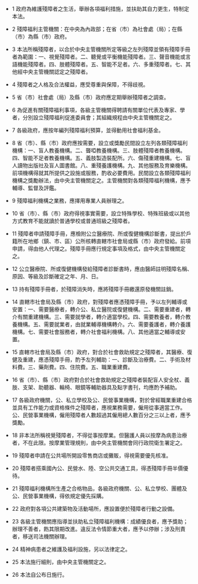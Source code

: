 * 1 政府為維護殘障者之生活，舉辦各項福利措施，並扶助其自力更生，特制定本法。

* 2 殘障福利主管機關：在中央為內政部；在省（市）為社會處（局）；在縣（市）為縣（市）政府。

* 3 本法所稱殘障者，以合於中央主管機關所定等級之左列殘障並領有殘障手冊者為範圍：一、視覺殘障者。二、聽覺或平衡機能殘障者。三、聲音機能或言語機能殘障者。四、肢體殘障者。五、智能不足者。六、多重殘障者。七、其他經中央主管機關認定之殘障者。

* 4 殘障者之人格及合法權益，應受尊重與保障，不得歧視。

* 5 省（市）社會處（局）及縣（市）政府應定期舉辦殘障者之調查。

* 6 為促進有關殘障福利事項，各級主管機關得聘請有關單位代表及專家、學者，分別設立殘障福利促進委員會；其組織規程由中央主管機關定之。

* 7 各級政府，應按年編列殘障福利預算，並得動用社會福利基金。

* 8 省（市）、縣（市）政府應按需要，設立或獎勵民間設立左列各類殘障福利機構：一、盲人教養機構。二、聾啞教養機構。三、肢體殘障者教養機構。四、智能不足者教養機構。五、義肢製造裝配所。六、傷殘重建機構。七、盲人讀物出版社及盲人圖書館。八、重殘養護機構。九、其他服務及育樂機構。前項機構得就其所提供之設施或服務，酌收必要費用。民間設立各類殘障福利機構之獎勵辦法，由中央主管機關定之。主管機關對各類殘障福利機構，應予輔導、監督及評鑑。

* 9 殘障福利機構之業務，應擇用專業人員辦理之。

* 10 省（市）、縣（市）政府得視事實需要，設立特殊學校、特殊班級或以其他方式教育不能就讀於普通學校或普通班級之殘障者。

* 11 殘障者申請殘障手冊，應檢附公立醫療院、所或復健機構診斷書，提出於戶籍所在地鄉（鎮、市、區）公所核轉直轄市社會局或縣（市）政府發給。前項申請，得由他人代理之。殘障手冊應行規定事項及格式，由中央主管機關定之。

* 12 公立醫療院、所或復健機構發給殘障者診斷書時，應由醫師註明殘障名稱、原因、等級及診斷確定之年、月、日。

* 13 持有殘障手冊者，於殘障消失時，應將殘障手冊繳還原發機關註銷。

* 14 直轄市社會局及縣（市）政府，對殘障者應憑殘障手冊，予以左列輔導或安置：一、需要醫療者，轉介公、私立醫院或復健機構。二、需要重建者，轉介有關重建機構。三、需要就學者，轉介適當學校。四、需要教養者，轉介教養機構。五、需要就業者，由就業輔導機構轉介。六、需要養護者，轉介養護機構。七、需要社會服務者，轉介社會福利機構。八、其他適當之輔導或安置。

* 15 直轄市社會局及縣（市）政府，對合於社會救助規定之殘障者，其醫療、復健及重建，應憑殘障手冊，酌予左列輔助：一、診斷及治療費。二、手術及材料費。三、藥劑費。四、住院費。五、職業重建費。

* 16 省（市）、縣（市）政府對合於社會救助規定之殘障者裝配盲人安全杖、義肢、支架、助聽器、輪椅、眼鏡等輔助器具及點字書刊，均應酌予補助。

* 17 各級政府機關，公、私立學校及公、民營事業機構，對於曾經職業重建合格並具有工作能力或資格條件之殘障者，應視業務需要，僱用從事適當工作。公、民營事業機構，僱用殘障者人數超過其僱用總人數百分之三以上者，應予獎勵。

* 18 非本法所稱視覺殘障者，不得從事按摩業。但醫護人員以按摩為病患治療者，不在此限。按摩業管理規則，由中央主管機關會同行政院衛生署定之。

* 19 殘障者申請在公共場所開設零售商店或攤販，得視需要優先核准。

* 20 殘障者搭乘國內公、民營水、陸、空公共交通工具，得憑殘障手冊半價優待。

* 21 殘障福利機構所生產之合格物品，各級政府機關、公、私立學校、團體及公、民營事業機構，得依規定優先採購。

* 22 政府對各項公共建築物及活動場所，應設置便於殘障者行動之設備。

* 23 各級主管機關應指導並扶助私立殘障福利機構：成績優良者，應予獎助；辦理不善者，飭其限期改進。違反法令情節重大者，應予以停辦；涉及刑責者，移送司法機關辦理。

* 24 精神病患者之維護及福利設施，另以法律定之。

* 25 本法施行細則，由中央主管機關定之。

* 26 本法自公布日施行。


